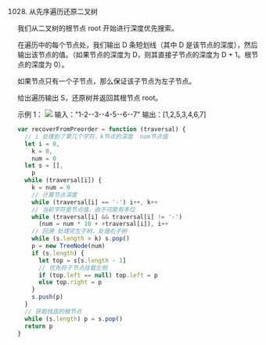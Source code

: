1028. 从先序遍历还原二叉树

我们从二叉树的根节点 root 开始进行深度优先搜索。

在遍历中的每个节点处，我们输出 D 条短划线（其中 D 是该节点的深度），然后输出该节点的值。（如果节点的深度为 D，则其直接子节点的深度为 D + 1。根节点的深度为 0）。

如果节点只有一个子节点，那么保证该子节点为左子节点。

给出遍历输出 S，还原树并返回其根节点 root。

示例 1：
![](https://assets.leetcode-cn.com/aliyun-lc-upload/uploads/2019/04/12/recover-a-tree-from-preorder-traversal.png)
输入："1-2--3--4-5--6--7"
输出：[1,2,5,3,4,6,7]

```js
var recoverFromPreorder = function (traversal) {
  // i 处理到了第几个字符，k节点的深度  num节点值
  let i = 0,
    k = 0,
    num = 0
  let s = [],
    p
  while (traversal[i]) {
    k = num = 0
    // 计算节点深度
    while (traversal[i] == '-') i++, k++
    // 当前字符是节点值，由于可能有多位
    while (traversal[i] && traversal[i] != '-')
      (num = num * 10 + +traversal[i]), i++
    // 回溯 处理完左子树，处理右子树
    while (s.length > k) s.pop()
    p = new TreeNode(num)
    if (s.length) {
      let top = s[s.length - 1]
      // 优先将子节点挂载左侧
      if (top.left == null) top.left = p
      else top.right = p
    }
    s.push(p)
  }
  // 获取栈底的根节点
  while (s.length) p = s.pop()
  return p
}
```
